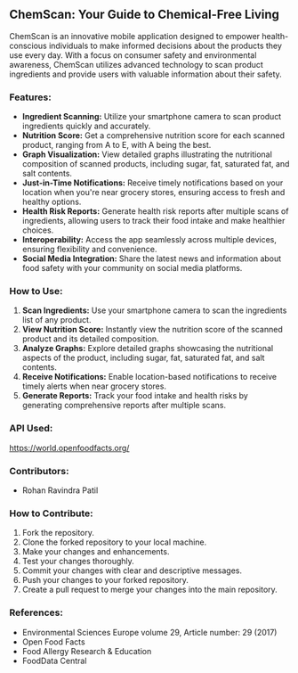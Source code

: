 ## ChemScan: Your Guide to Chemical-Free Living

ChemScan is an innovative mobile application designed to empower health-conscious individuals to make informed decisions about the products they use every day. With a focus on consumer safety and environmental awareness, ChemScan utilizes advanced technology to scan product ingredients and provide users with valuable information about their safety.

### Features:
- **Ingredient Scanning:** Utilize your smartphone camera to scan product ingredients quickly and accurately.
- **Nutrition Score:** Get a comprehensive nutrition score for each scanned product, ranging from A to E, with A being the best.
- **Graph Visualization:** View detailed graphs illustrating the nutritional composition of scanned products, including sugar, fat, saturated fat, and salt contents.
- **Just-in-Time Notifications:** Receive timely notifications based on your location when you're near grocery stores, ensuring access to fresh and healthy options.
- **Health Risk Reports:** Generate health risk reports after multiple scans of ingredients, allowing users to track their food intake and make healthier choices.
- **Interoperability:** Access the app seamlessly across multiple devices, ensuring flexibility and convenience.
- **Social Media Integration:** Share the latest news and information about food safety with your community on social media platforms.

### How to Use:
1. **Scan Ingredients:** Use your smartphone camera to scan the ingredients list of any product.
2. **View Nutrition Score:** Instantly view the nutrition score of the scanned product and its detailed composition.
3. **Analyze Graphs:** Explore detailed graphs showcasing the nutritional aspects of the product, including sugar, fat, saturated fat, and salt contents.
4. **Receive Notifications:** Enable location-based notifications to receive timely alerts when near grocery stores.
5. **Generate Reports:** Track your food intake and health risks by generating comprehensive reports after multiple scans.

### API Used:
https://world.openfoodfacts.org/

### Contributors:
- Rohan Ravindra Patil

### How to Contribute:
1. Fork the repository.
2. Clone the forked repository to your local machine.
3. Make your changes and enhancements.
4. Test your changes thoroughly.
5. Commit your changes with clear and descriptive messages.
6. Push your changes to your forked repository.
7. Create a pull request to merge your changes into the main repository.

### References:
- Environmental Sciences Europe volume 29, Article number: 29 (2017)
- Open Food Facts
- Food Allergy Research & Education
- FoodData Central
